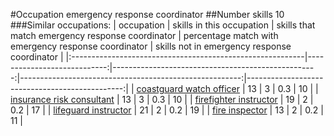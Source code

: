 #Occupation emergency response coordinator
##Number skills 10
###Similar occupations:
| occupation                                                |   skills in this occupation |   skills that match emergency response coordinator |   percentage match with emergency response coordinator |   skills not in emergency response coordinator |
|:----------------------------------------------------------|----------------------------:|---------------------------------------------------:|-------------------------------------------------------:|-----------------------------------------------:|
| [coastguard watch officer](coastguard_watch_officer.md)   |                          13 |                                                  3 |                                                    0.3 |                                             10 |
| [insurance risk consultant](insurance_risk_consultant.md) |                          13 |                                                  3 |                                                    0.3 |                                             10 |
| [firefighter instructor](firefighter_instructor.md)       |                          19 |                                                  2 |                                                    0.2 |                                             17 |
| [lifeguard instructor](lifeguard_instructor.md)           |                          21 |                                                  2 |                                                    0.2 |                                             19 |
| [fire inspector](fire_inspector.md)                       |                          13 |                                                  2 |                                                    0.2 |                                             11 |
